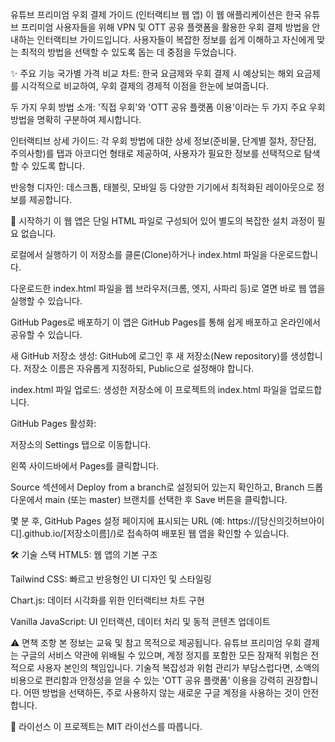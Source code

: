 유튜브 프리미엄 우회 결제 가이드 (인터랙티브 웹 앱)
이 웹 애플리케이션은 한국 유튜브 프리미엄 사용자들을 위해 VPN 및 OTT 공유 플랫폼을 활용한 우회 결제 방법을 안내하는 인터랙티브 가이드입니다. 사용자들이 복잡한 정보를 쉽게 이해하고 자신에게 맞는 최적의 방법을 선택할 수 있도록 돕는 데 중점을 두었습니다.

✨ 주요 기능
국가별 가격 비교 차트: 한국 요금제와 우회 결제 시 예상되는 해외 요금제를 시각적으로 비교하여, 우회 결제의 경제적 이점을 한눈에 보여줍니다.

두 가지 우회 방법 소개: '직접 우회'와 'OTT 공유 플랫폼 이용'이라는 두 가지 주요 우회 방법을 명확히 구분하여 제시합니다.

인터랙티브 상세 가이드: 각 우회 방법에 대한 상세 정보(준비물, 단계별 절차, 장단점, 주의사항)를 탭과 아코디언 형태로 제공하여, 사용자가 필요한 정보를 선택적으로 탐색할 수 있도록 합니다.

반응형 디자인: 데스크톱, 태블릿, 모바일 등 다양한 기기에서 최적화된 레이아웃으로 정보를 제공합니다.

🚀 시작하기
이 웹 앱은 단일 HTML 파일로 구성되어 있어 별도의 복잡한 설치 과정이 필요 없습니다.

로컬에서 실행하기
이 저장소를 클론(Clone)하거나 index.html 파일을 다운로드합니다.

다운로드한 index.html 파일을 웹 브라우저(크롬, 엣지, 사파리 등)로 열면 바로 웹 앱을 실행할 수 있습니다.

GitHub Pages로 배포하기
이 앱은 GitHub Pages를 통해 쉽게 배포하고 온라인에서 공유할 수 있습니다.

새 GitHub 저장소 생성: GitHub에 로그인 후 새 저장소(New repository)를 생성합니다. 저장소 이름은 자유롭게 지정하되, Public으로 설정해야 합니다.

index.html 파일 업로드: 생성한 저장소에 이 프로젝트의 index.html 파일을 업로드합니다.

GitHub Pages 활성화:

저장소의 Settings 탭으로 이동합니다.

왼쪽 사이드바에서 Pages를 클릭합니다.

Source 섹션에서 Deploy from a branch로 설정되어 있는지 확인하고, Branch 드롭다운에서 main (또는 master) 브랜치를 선택한 후 Save 버튼을 클릭합니다.

몇 분 후, GitHub Pages 설정 페이지에 표시되는 URL (예: https://[당신의깃허브아이디].github.io/[저장소이름]/)로 접속하여 배포된 웹 앱을 확인할 수 있습니다.

🛠 기술 스택
HTML5: 웹 앱의 기본 구조

Tailwind CSS: 빠르고 반응형인 UI 디자인 및 스타일링

Chart.js: 데이터 시각화를 위한 인터랙티브 차트 구현

Vanilla JavaScript: UI 인터랙션, 데이터 처리 및 동적 콘텐츠 업데이트

⚠️ 면책 조항
본 정보는 교육 및 참고 목적으로 제공됩니다. 유튜브 프리미엄 우회 결제는 구글의 서비스 약관에 위배될 수 있으며, 계정 정지를 포함한 모든 잠재적 위험은 전적으로 사용자 본인의 책임입니다. 기술적 복잡성과 위험 관리가 부담스럽다면, 소액의 비용으로 편리함과 안정성을 얻을 수 있는 'OTT 공유 플랫폼' 이용을 강력히 권장합니다. 어떤 방법을 선택하든, 주로 사용하지 않는 새로운 구글 계정을 사용하는 것이 안전합니다.

📝 라이선스
이 프로젝트는 MIT 라이선스를 따릅니다.
